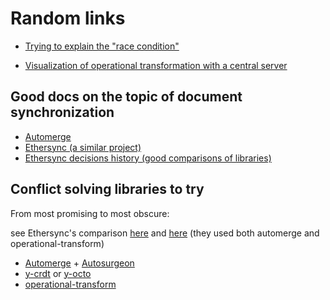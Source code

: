 # Random links

- [Trying to explain the "race condition"](https://excalidraw.com/#json=VwIvEKe_LXaFCW4WuM87W,ZdGXvqjak_3FATn2Et7x6g)

- [Visualization of operational transformation with a central server](https://operational-transformation.github.io/)

## Good docs on the topic of document synchronization

- [Automerge](https://automerge.org/docs/glossary/)
- [Ethersync (a similar project)](https://ethersync.github.io/ethersync/introduction.html)
- [Ethersync decisions history (good comparisons of libraries)](https://github.com/ethersync/ethersync/tree/main/docs/decisions)

## Conflict solving libraries to try

From most promising to most obscure:

see Ethersync's comparison
[here](https://github.com/ethersync/ethersync/blob/main/docs/decisions/05-crdt-library.md)
and
[here](https://github.com/ethersync/ethersync/blob/main/docs/decisions/06-operational-transform-in-rust.md)
(they used both automerge and operational-transform)

- [Automerge](https://automerge.org/docs/hello/) +
  [Autosurgeon](https://docs.rs/autosurgeon/latest/autosurgeon/)
- [y-crdt](https://github.com/y-crdt/y-crdt) or
  [y-octo](https://github.com/y-crdt/y-octo)
- [operational-transform](https://docs.rs/operational-transform)
